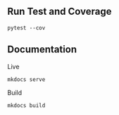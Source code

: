 ## Run Test and Coverage

```console
pytest --cov
```


## Documentation

Live
```console
mkdocs serve
```

Build
```console
mkdocs build
```

